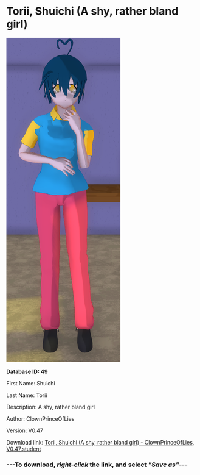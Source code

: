 # Torii, Shuichi (A shy, rather bland girl)

<img src="https://raw.githubusercontent.com/Arbiter1223/Daigaku-Gurashi-Custom-Students/master/Students/Files/Torii%2C%20Shuichi%20(A%20shy%2C%20rather%20bland%20girl).png" title="Torii, Shuichi (A shy, rather bland girl) - ClownPrinceOfLies, V0.47">

**Database ID: 49**

First Name: Shuichi

Last Name: Torii

Description: A shy, rather bland girl

Author: ClownPrinceOfLies

Version: V0.47

Download link: <a href="https://raw.githubusercontent.com/Arbiter1223/Daigaku-Gurashi-Custom-Students/master/Students/Files/Torii%2C%20Shuichi%20(A%20shy%2C%20rather%20bland%20girl)%20-%20ClownPrinceOfLies%2C%20V0.47.student">Torii, Shuichi (A shy, rather bland girl) - ClownPrinceOfLies, V0.47.student</a>

### ---**To download, _right-click_ the link, and select _"Save as"_**---
